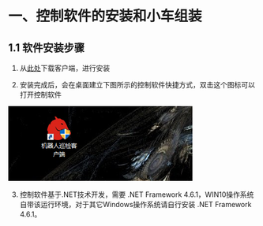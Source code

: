 # 一、控制软件的安装和小车组装

## 1.1 软件安装步骤

1. 从[此处](http://www.bwbot.org/s/izypxk)下载客户端，进行安装

2. 安装完成后，会在桌面建立下图所示的控制软件快捷方式，双击这个图标可以打开控制软件

![install-2](/images/install-2.png)

3. 控制软件基于.NET技术开发，需要 .NET Framework 4.6.1，WIN10操作系统自带该运行环境，对于其它Windows操作系统请自行安装 .NET Framework 4.6.1。
